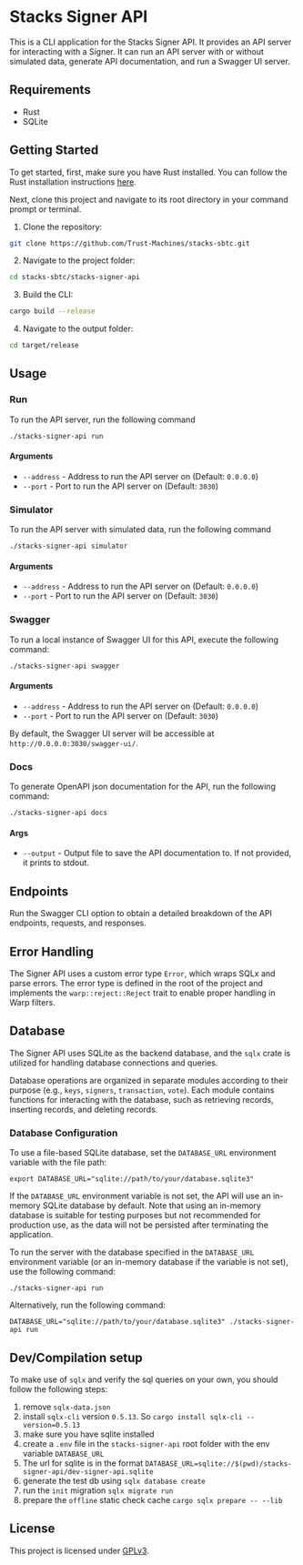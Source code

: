 # Stacks Signer API

This is a CLI application for the Stacks Signer API. It provides an API server for interacting with a Signer. It can run an API server with or without simulated data, generate API documentation, and run a Swagger UI server.

## Requirements

- Rust
- SQLite


## Getting Started

To get started, first, make sure you have Rust installed. You can follow the Rust installation instructions [here](https://www.rust-lang.org/tools/install).

Next, clone this project and navigate to its root directory in your command prompt or terminal.

1. Clone the repository:

```bash
git clone https://github.com/Trust-Machines/stacks-sbtc.git
```

2. Navigate to the project folder:

```bash
cd stacks-sbtc/stacks-signer-api
```

3. Build the CLI:

```bash
cargo build --release
```

4. Navigate to the output folder:

```bash
cd target/release
```

## Usage

### Run

To run the API server, run the following command

```shell
./stacks-signer-api run
```

#### Arguments
- `--address` - Address to run the API server on (Default: `0.0.0.0`)
- `--port` - Port to run the API server on (Default: `3030`)


### Simulator

To run the API server with simulated data, run the following command

```shell
./stacks-signer-api simulator
```

#### Arguments
- `--address` - Address to run the API server on (Default: `0.0.0.0`)
- `--port` - Port to run the API server on (Default: `3030`)

### Swagger

To run a local instance of Swagger UI for this API, execute the following command:

```shell
./stacks-signer-api swagger
```

#### Arguments
- `--address` - Address to run the API server on (Default: `0.0.0.0`)
- `--port` - Port to run the API server on (Default: `3030`)

By default, the Swagger UI server will be accessible at `http://0.0.0.0:3030/swagger-ui/`.

### Docs

To generate OpenAPI json documentation for the API, run the following command:

```shell
./stacks-signer-api docs
```

#### Args
- `--output` - Output file to save the API documentation to. If not provided, it prints to stdout.



## Endpoints

Run the Swagger CLI option to obtain a detailed breakdown of the API endpoints, requests, and responses.


## Error Handling

The Signer API uses a custom error type `Error`, which wraps SQLx and parse errors. The error type is defined in the root of the project and implements the `warp::reject::Reject` trait to enable proper handling in Warp filters.

## Database

The Signer API uses SQLite as the backend database, and the `sqlx` crate is utilized for handling database connections and queries.

Database operations are organized in separate modules according to their purpose (e.g., `keys`, `signers`, `transaction`, `vote`). Each module contains functions for interacting with the database, such as retrieving records, inserting records, and deleting records.

### Database Configuration

To use a file-based SQLite database, set the `DATABASE_URL` environment variable with the file path:

```shell
export DATABASE_URL="sqlite://path/to/your/database.sqlite3"
```

If the `DATABASE_URL` environment variable is not set, the API will use an in-memory SQLite database by default. Note that using an in-memory database is suitable for testing purposes but not recommended for production use, as the data will not be persisted after terminating the application.

To run the server with the database specified in the `DATABASE_URL` environment variable (or an in-memory database if the variable is not set), use the following command:

```shell
./stacks-signer-api run
```

Alternatively, run the following command:

```shell
DATABASE_URL="sqlite://path/to/your/database.sqlite3" ./stacks-signer-api run
```

## Dev/Compilation setup

To make use of `sqlx` and verify the sql queries on your own, you should follow the following steps:

1. remove `sqlx-data.json`
2. install `sqlx-cli` version `0.5.13`. So `cargo install sqlx-cli --version=0.5.13`
3. make sure you have sqlite installed
4. create a `.env` file in the `stacks-signer-api` root folder with the env variable `DATABASE_URL`
5. The url for sqlite is in the format `DATABASE_URL=sqlite://$(pwd)/stacks-signer-api/dev-signer-api.sqlite`
6. generate the test db using `sqlx database create`
7. run the `init` migration `sqlx migrate run`
8. prepare the `offline` static check cache `cargo sqlx prepare -- --lib`

## License

This project is licensed under [GPLv3](../LICENSE).